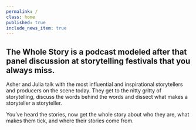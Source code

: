 ```yaml
---
permalink: /
class: home
published: true
include_news_item: true
---
```

## The Whole Story is a podcast modeled after that panel discussion at storytelling festivals that you always miss.   

Asher and Julia talk with the most influential and inspirational storytellers and producers on the scene today.  They get to the nitty gritty of storytelling, discuss the words behind the words and dissect what makes a storyteller a storyteller.  

You’ve heard the stories, now get the whole story about who they are, what makes them tick, and where their stories come from.  

